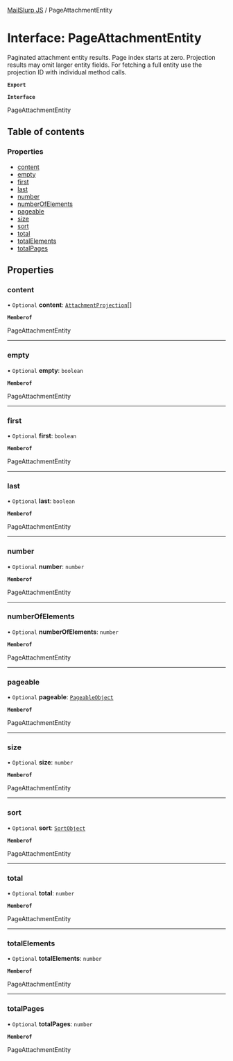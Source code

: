 [MailSlurp JS](../README.md) / PageAttachmentEntity

# Interface: PageAttachmentEntity

Paginated attachment entity results. Page index starts at zero. Projection results may omit larger entity fields. For fetching a full entity use the projection ID with individual method calls.

**`Export`**

**`Interface`**

PageAttachmentEntity

## Table of contents

### Properties

- [content](PageAttachmentEntity.md#content)
- [empty](PageAttachmentEntity.md#empty)
- [first](PageAttachmentEntity.md#first)
- [last](PageAttachmentEntity.md#last)
- [number](PageAttachmentEntity.md#number)
- [numberOfElements](PageAttachmentEntity.md#numberofelements)
- [pageable](PageAttachmentEntity.md#pageable)
- [size](PageAttachmentEntity.md#size)
- [sort](PageAttachmentEntity.md#sort)
- [total](PageAttachmentEntity.md#total)
- [totalElements](PageAttachmentEntity.md#totalelements)
- [totalPages](PageAttachmentEntity.md#totalpages)

## Properties

### content

• `Optional` **content**: [`AttachmentProjection`](AttachmentProjection.md)[]

**`Memberof`**

PageAttachmentEntity

___

### empty

• `Optional` **empty**: `boolean`

**`Memberof`**

PageAttachmentEntity

___

### first

• `Optional` **first**: `boolean`

**`Memberof`**

PageAttachmentEntity

___

### last

• `Optional` **last**: `boolean`

**`Memberof`**

PageAttachmentEntity

___

### number

• `Optional` **number**: `number`

**`Memberof`**

PageAttachmentEntity

___

### numberOfElements

• `Optional` **numberOfElements**: `number`

**`Memberof`**

PageAttachmentEntity

___

### pageable

• `Optional` **pageable**: [`PageableObject`](PageableObject.md)

**`Memberof`**

PageAttachmentEntity

___

### size

• `Optional` **size**: `number`

**`Memberof`**

PageAttachmentEntity

___

### sort

• `Optional` **sort**: [`SortObject`](SortObject.md)

**`Memberof`**

PageAttachmentEntity

___

### total

• `Optional` **total**: `number`

**`Memberof`**

PageAttachmentEntity

___

### totalElements

• `Optional` **totalElements**: `number`

**`Memberof`**

PageAttachmentEntity

___

### totalPages

• `Optional` **totalPages**: `number`

**`Memberof`**

PageAttachmentEntity
